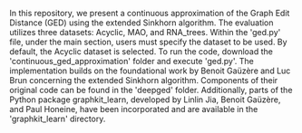 In this repository, we present a continuous approximation of the Graph Edit Distance (GED) using the extended Sinkhorn algorithm. The evaluation utilizes three datasets: Acyclic, MAO, and RNA_trees. Within the 'ged.py' file, under the main section, users must specify the dataset to be used. By default, the Acyclic dataset is selected. To run the code, download the 'continuous_ged_approximation' folder and execute 'ged.py'.
The implementation builds on the foundational work by Benoit Gaüzère and Luc Brun concerning the extended Sinkhorn algorithm. Components of their original code can be found in the 'deepged' folder. Additionally, parts of the Python package graphkit_learn, developed by Linlin Jia, Benoit Gaüzère, and Paul Honeine, have been incorporated and are available in the 'graphkit_learn' directory.
